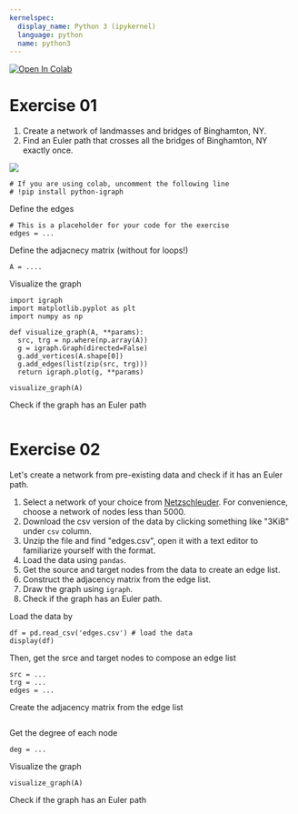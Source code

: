 ```yaml
---
kernelspec:
  display_name: Python 3 (ipykernel)
  language: python
  name: python3
---
```


<a target="_blank" href="https://colab.research.google.com/github/skojaku/adv-net-sci/blob/main/notebooks/exercise_euler_tour.ipynb">
  <img src="https://colab.research.google.com/assets/colab-badge.svg" alt="Open In Colab"/>
</a>

#  Exercise 01

1. Create a network of landmasses and bridges of Binghamton, NY.
2. Find an Euler path that crosses all the bridges of Binghamton, NY exactly once.

![](https://github.com/skojaku/adv-net-sci/blob/gh-pages/_images/binghamton-map.jpg?raw=true)


```{code-cell} ipython3
# If you are using colab, uncomment the following line
# !pip install python-igraph
```

Define the edges
```{code-cell} ipython3
# This is a placeholder for your code for the exercise
edges = ...
```


Define the adjacnecy matrix (without for loops!)
```{code-cell} ipython3
A = ....
```

Visualize the graph
```{code-cell} ipython3
import igraph
import matplotlib.pyplot as plt
import numpy as np

def visualize_graph(A, **params):
  src, trg = np.where(np.array(A))
  g = igraph.Graph(directed=False)
  g.add_vertices(A.shape[0])
  g.add_edges(list(zip(src, trg)))
  return igraph.plot(g, **params)

visualize_graph(A)
```

Check if the graph has an Euler path
```{code-cell} ipython3

```


#  Exercise 02

Let's create a network from pre-existing data and check if it has an Euler path.

1. Select a network of your choice from [Netzschleuder](https://networks.skewed.de/). For convenience, choose a network of nodes less than 5000.
2. Download the csv version of the data by clicking something like "3KiB" under `csv` column.
3. Unzip the file and find "edges.csv", open it with a text editor to familiarize yourself with the format.
4. Load the data using `pandas`.
5. Get the source and target nodes from the data to create an edge list.
6. Construct the adjacency matrix from the edge list.
7. Draw the graph using `igraph`.
8. Check if the graph has an Euler path.


Load the data by
```{code-cell} ipython3
df = pd.read_csv('edges.csv') # load the data
display(df)
```

Then, get the srce and target nodes to compose an edge list
```{code-cell} ipython3
src = ...
trg = ...
edges = ...
```

Create the adjacency matrix from the edge list
```{code-cell} ipython3
```

Get the degree of each node
```{code-cell} ipython3
deg = ...
```

Visualize the graph
```{code-cell} ipython3
visualize_graph(A)
```

Check if the graph has an Euler path
```{code-cell} ipython3
```